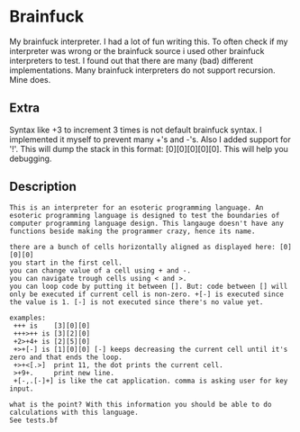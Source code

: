 # Brainfuck

My brainfuck interpreter. I had a lot of fun writing this. To often check if my interpreter was wrong or the brainfuck source i used other brainfuck interpreters to test. I found out that there are many (bad) different implementations. Many brainfuck interpreters do not support recursion. Mine does.

## Extra
Syntax like +3 to increment 3 times is not default brainfuck syntax. I implemented it myself to prevent many +'s and -'s.
Also I added support for '!'. This will dump the stack in this format: [0][0][0][0][0]. This will help you debugging.

## Description
```
This is an interpreter for an esoteric programming language. An esoteric programming language is designed to test the boundaries of computer programming language design. This langauge doesn't have any functions beside making the programmer crazy, hence its name. 

there are a bunch of cells horizontally aligned as displayed here: [0][0][0]
you start in the first cell.
you can change value of a cell using + and -.
you can navigate trough cells using < and >.
you can loop code by putting it between []. But: code between [] will only be executed if current cell is non-zero. +[-] is executed since the value is 1. [-] is not executed since there's no value yet.

examples:
 +++ is    [3][0][0]
 +++>++ is [3][2][0]
 +2>+4+ is [2][5][0]
 +>+[-] is [1][0][0] [-] keeps decreasing the current cell until it's zero and that ends the loop.
 +>+<[.>]  print 11, the dot prints the current cell.
 >+9+.     print new line.
 +[-,.[-]+] is like the cat application. comma is asking user for key input.

what is the point? With this information you should be able to do calculations with this language.
See tests.bf
```
